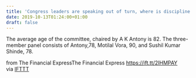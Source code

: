 ```yaml
---
title: 'Congress leaders are speaking out of turn, where is discipline panel?'
date: 2019-10-13T01:24:00+01:00
draft: false
---
```


The average age of the committee, chaired by A K Antony is 82. The three-member panel consists of Antony,78, Motilal Vora, 90, and Sushil Kumar Shinde, 78.  
  
from The Financial ExpressThe Financial Express https://ift.tt/2IHMPAY  
via [IFTTT](https://ifttt.com/?ref=da&site=blogger)